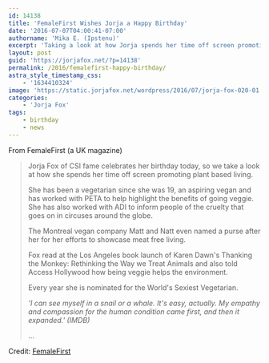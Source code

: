 ```yaml
---
id: 14138
title: 'FemaleFirst Wishes Jorja a Happy Birthday'
date: '2016-07-07T04:00:41-07:00'
authorname: 'Mika E. (Ipstenu)'
excerpt: 'Taking a look at how Jorja spends her time off screen promoting plant based living.'
layout: post
guid: 'https://jorjafox.net/?p=14138'
permalink: /2016/femalefirst-happy-birthday/
astra_style_timestamp_css:
    - '1634410324'
image: 'https://static.jorjafox.net/wordpress/2016/07/jorja-fox-020-01.jpg'
categories:
    - 'Jorja Fox'
tags:
    - birthday
    - news
---
```


From FemaleFirst (a UK magazine)
<blockquote>Jorja Fox of CSI fame celebrates her birthday today, so we take a look at how she spends her time off screen promoting plant based living.

She has been a vegetarian since she was 19, an aspiring vegan and has worked with PETA to help highlight the benefits of going veggie. She has also worked with ADI to inform people of the cruelty that goes on in circuses around the globe.

The Montreal vegan company Matt and Natt even named a purse after her for her efforts to showcase meat free living.

Fox read at the Los Angeles book launch of Karen Dawn's Thanking the Monkey: Rethinking the Way we Treat Animals and also told Access Hollywood how being veggie helps the environment.

Every year she is nominated for the World's Sexiest Vegetarian.

_'I can see myself in a snail or a whale. It's easy, actually. My empathy and compassion for the human condition came first, and then it expanded.' (IMDB)_

...</blockquote>
Credit: <a href="http://www.femalefirst.co.uk/vegan/jorja-fox-vegan-peta-958255.html">FemaleFirst</a>

&nbsp;
